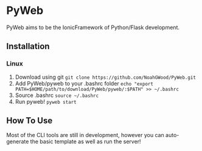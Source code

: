 # PyWeb
PyWeb aims to be the IonicFramework of Python/Flask development.

## Installation
### Linux

1. Download using git
   ` git clone https://github.com/NoahGWood/PyWeb.git `
2. Add PyWeb/pyweb to your .bashrc folder
   ` echo "export PATH=$HOME/path/to/download/PyWeb/pyweb/:$PATH" >> ~/.bashrc `
3. Source .bashrc
   ` source ~/.bashrc `
4. Run pyweb!
   `pyweb start`
## How To Use

Most of the CLI tools are still in development, however you can auto-generate the basic template as well as run the server!
